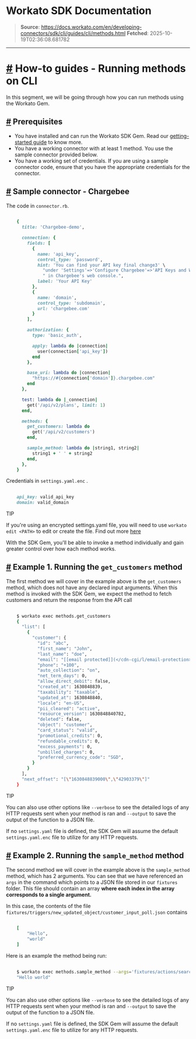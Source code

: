 # Workato SDK Documentation

> **Source**: https://docs.workato.com/en/developing-connectors/sdk/cli/guides/cli/methods.html
> **Fetched**: 2025-10-19T02:36:08.681782

---

# [#](<#how-to-guides-running-methods-on-cli>) How-to guides - Running methods on CLI

In this segment, we will be going through how you can run methods using the Workato Gem.

## [#](<#prerequisites>) Prerequisites

  * You have installed and can run the Workato SDK Gem. Read our [getting-started guide](</developing-connectors/sdk/cli/guides/getting-started.html>) to know more.
  * You have a working connector with at least 1 method. You use the sample connector provided below.
  * You have a working set of credentials. If you are using a sample connector code, ensure that you have the appropriate credentials for the connector.

## [#](<#sample-connector-chargebee>) Sample connector - Chargebee

The code in `connector.rb`.
```ruby
 
    {
      title: 'Chargebee-demo',

      connection: {
        fields: [
          {
            name: 'api_key',
            control_type: 'password',
            hint: 'You can find your API key final change3' \
              "under 'Settings'=>'Configure Chargebee'=>'API Keys and Webhooks'" \
              " in Chargebee's web console.",
            label: 'Your API Key'
          },
          {
            name: 'domain',
            control_type: 'subdomain',
            url: 'chargebee.com'
          }
        ],

        authorization: {
          type: 'basic_auth',  

          apply: lambda do |connection|
            user(connection['api_key'])
          end
        },

        base_uri: lambda do |connection|
          "https://#{connection['domain']}.chargebee.com"
        end
      },

      test: lambda do |_connection|
        get('/api/v2/plans', limit: 1)
      end,

      methods: {
        get_customers: lambda do
          get('/api/v2/customers')
        end,

        sample_method: lambda do |string1, string2|
          string1 + ' ' + string2
        end,
      },
    }


```

Credentials in `settings.yaml.enc` .
```ruby
 
    api_key: valid_api_key
    domain: valid_domain


```

TIP

If you're using an encrypted settings.yaml file, you will need to use `workato edit <PATH>` to edit or create the file. Find out more [here](</developing-connectors/sdk/cli/reference/cli-commands#workato-edit>)

With the SDK Gem, you'll be able to invoke a method individually and gain greater control over how each method works.

## [#](<#example-1-running-the-get-customers-method>) Example 1. Running the `get_customers` method

The first method we will cover in the example above is the `get_customers` method, which does not have any declared input arguments. When this method is invoked with the SDK Gem, we expect the method to fetch customers and return the response from the API call
```bash
 
    $ workato exec methods.get_customers
    {
      "list": [
        {
          "customer": {
            "id": "abc",
            "first_name": "John",
            "last_name": "doe",
            "email": "[[email protected]](</cdn-cgi/l/email-protection>)",
            "phone": "+100",
            "auto_collection": "on",
            "net_term_days": 0,
            "allow_direct_debit": false,
            "created_at": 1630848839,
            "taxability": "taxable",
            "updated_at": 1630848840,
            "locale": "en-US",
            "pii_cleared": "active",
            "resource_version": 1630848840782,
            "deleted": false,
            "object": "customer",
            "card_status": "valid",
            "promotional_credits": 0,
            "refundable_credits": 0,
            "excess_payments": 0,
            "unbilled_charges": 0,
            "preferred_currency_code": "SGD",
          }
        }
      ],
      "next_offset": "[\"1630848839000\",\"42903379\"]"
    }


```

TIP

You can also use other options like `--verbose` to see the detailed logs of any HTTP requests sent when your method is ran and `--output` to save the output of the function to a JSON file.

If no `settings.yaml` file is defined, the SDK Gem will assume the default `settings.yaml.enc` file to utilize for any HTTP requests.

## [#](<#example-2-running-the-sample-method-method>) Example 2. Running the `sample_method` method

The second method we will cover in the example above is the `sample_method` method, which has 2 arguments. You can see that we have referenced an `args` in the command which points to a JSON file stored in our `fixtures` folder. This file should contain an array **where each index in the array corresponds to a single argument.**

In this case, the contents of the file `fixtures/triggers/new_updated_object/customer_input_poll.json` contains
```ruby
 
    [
        "Hello",
        "world"
    ]


```

Here is an example the method being run:
```bash
 
    $ workato exec methods.sample_method --args='fixtures/actions/search_customers/customer_config.json' 
    "Hello world"


```

TIP

You can also use other options like `--verbose` to see the detailed logs of any HTTP requests sent when your method is ran and `--output` to save the output of the function to a JSON file.

If no `settings.yaml` file is defined, the SDK Gem will assume the default `settings.yaml.enc` file to utilize for any HTTP requests.
